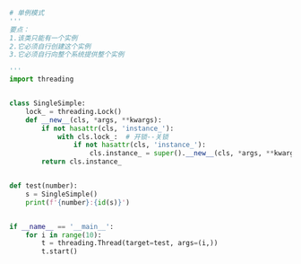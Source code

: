
<BlogInfo title="10.单例模式" author="白日梦想猿" pv=0 read_times=0 pre_cost_time=0分30秒 category="进阶语法" tag_list="['进阶语法']" create_time="2022.02.01 17:29:49" update_time="2022.08.23 15:40:32" />

```python
# 单例模式
'''
要点：
1.该类只能有一个实例
2.它必须自行创建这个实例
3.它必须自行向整个系统提供整个实例

'''
import threading


class SingleSimple:
    lock_ = threading.Lock()
    def __new__(cls, *args, **kwargs):
        if not hasattr(cls, 'instance_'):
            with cls.lock_:  # 开锁--关锁
                if not hasattr(cls, 'instance_'):
                    cls.instance_ = super().__new__(cls, *args, **kwargs)
        return cls.instance_


def test(number):
    s = SingleSimple()
    print(f'{number}:{id(s)}')


if __name__ == '__main__':
    for i in range(10):
        t = threading.Thread(target=test, args=(i,))
        t.start()

```
